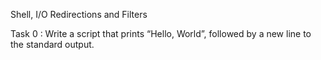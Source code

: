 Shell, I/O Redirections and Filters

Task 0 : Write a script that prints “Hello, World”, followed by a new line to the standard output.
